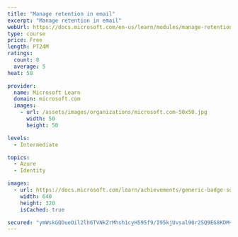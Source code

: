 ```yaml
---
title: "Manage retention in email"
excerpt: "Manage retention in email"
webUrl: https://docs.microsoft.com/en-us/learn/modules/manage-retention-email/
type: course
price: Free
length: PT24M
ratings:
  count: 8
  average: 5
heat: 50

provider:
  name: Microsoft Learn
  domain: microsoft.com
  images:
    - url: /assets/images/organizations/microsoft.com-50x50.jpg
      width: 50
      height: 50

levels:
  - Intermediate

topics:
  - Azure
  - Identity

images:
  - url: https://docs.microsoft.com/learn/achievements/generic-badge-social.png
    width: 640
    height: 320
    isCached: true

secured: "ymWskGQDueOil2lh6TVNkZrMhsh1cyH595f9/I95kjUvsal90r2SQ9EG8KDM+BTC4HUNXSnvKIvL0RXq4go9IqkAXUG+S3ZloM+bO7LxtDeie4IlwsKk5TnBXhwTH5VmoJ74UThcihwxRK7UmQh6yS/fRj5dn/YwFiWqHr202++VPxPt0wW9q9fr4PWtTOfUp+ubysS5eieb45wu1ojdnCTP3prr1o7KtpejGm45L5qa8gQGOWYU1G8lz+O2oxrYGhOtpRXPd91jZHBubdXqxt92Z2sy4hdwlx+yAzF9H/tHWqyr/nRAbNIW8IhdO5Xcc76UODgIekxzrAVXJjXAq/XHdMEFiMevWkvAM0w1w7GS7JHx4U34107uEhhzAsTvZp51GtDSv4JbpREImAVuCQXKk5VdUmI7hR2U59FVLjQ=;wTIw1zgeV3Ab90HW7z8mnw=="
---
```



